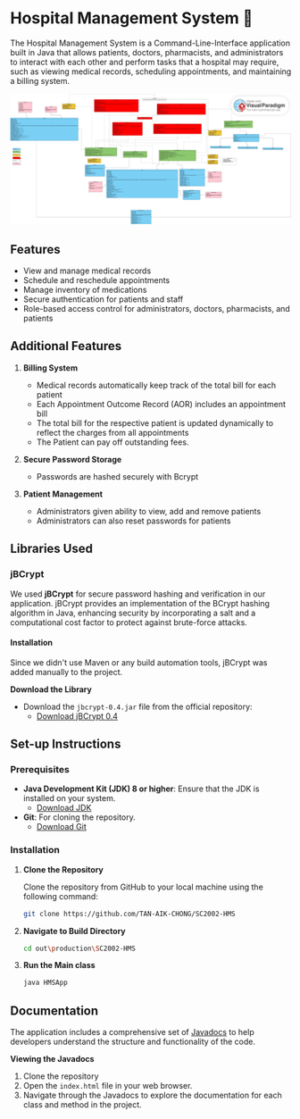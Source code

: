 # Hospital Management System 🏥

The Hospital Management System is a Command-Line-Interface application built in Java that allows patients, doctors, pharmacists, and administrators to interact with each other and perform tasks that a hospital may require, such as viewing medical records, scheduling appointments, and maintaining a billing system.

![UML Diagram](SC2002_HMS_SCE4_GRP4.jpg)
## Features

- View and manage medical records
- Schedule and reschedule appointments
- Manage inventory of medications
- Secure authentication for patients and staff
- Role-based access control for administrators, doctors, pharmacists, and patients

## Additional Features

1. **Billing System**
   - Medical records automatically keep track of the total bill for each patient
   - Each Appointment Outcome Record (AOR) includes an appointment bill
   - The total bill for the respective patient is updated dynamically to reflect the charges from all appointments
   - The Patient can pay off outstanding fees.

2. **Secure Password Storage**
   - Passwords are hashed securely with Bcrypt

3. **Patient Management**
   - Administrators given ability to view, add and remove patients
   - Administrators can also reset passwords for patients
     
## Libraries Used

### jBCrypt

We used **jBCrypt** for secure password hashing and verification in our application. jBCrypt provides an implementation of the BCrypt hashing algorithm in Java, enhancing security by incorporating a salt and a computational cost factor to protect against brute-force attacks.

#### Installation

Since we didn't use Maven or any build automation tools, jBCrypt was added manually to the project.

**Download the Library**

- Download the `jbcrypt-0.4.jar` file from the official repository:
  - [Download jBCrypt 0.4](https://repo1.maven.org/maven2/org/mindrot/jbcrypt/0.4/jbcrypt-0.4.jar)

## Set-up Instructions

### Prerequisites

- **Java Development Kit (JDK) 8 or higher**: Ensure that the JDK is installed on your system.
  - [Download JDK](https://www.oracle.com/java/technologies/javase-downloads.html)
- **Git**: For cloning the repository.
  - [Download Git](https://git-scm.com/downloads)

### Installation

1. **Clone the Repository**

   Clone the repository from GitHub to your local machine using the following command:

   ```bash
   git clone https://github.com/TAN-AIK-CHONG/SC2002-HMS
   ```
   
2. **Navigate to Build Directory**
   
   ```bash
   cd out\production\SC2002-HMS
   ```

3. **Run the Main class**

   ```bash
   java HMSApp
   ```

## Documentation
The application includes a comprehensive set of [Javadocs](docs) to help developers understand the structure and functionality of the code. 

**Viewing the Javadocs**
1. Clone the repository
2. Open the `index.html` file in your web browser.
3. Navigate through the Javadocs to explore the documentation for each class and method in the project.

   
